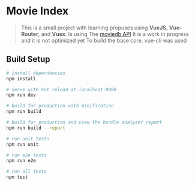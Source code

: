 # Movie Index

> This is a small project with learning propuses using **VueJS**, **Vue-Router**, and **Vuex**.
> Is using The [moviedb API](https://www.themoviedb.org/)
> It is a work in progress and it is not optimized yet
> To build the base core, vue-cli was used

## Build Setup

``` bash
# install dependencies
npm install

# serve with hot reload at localhost:8080
npm run dev

# build for production with minification
npm run build

# build for production and view the bundle analyzer report
npm run build --report

# run unit tests
npm run unit

# run e2e tests
npm run e2e

# run all tests
npm test
```


